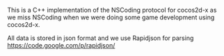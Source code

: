 This is a C++ implementation of the NSCoding protocol for cocos2d-x as we miss NSCoding when we were doing some game development using cocos2d-x.

All data is stored in json format and we use Rapidjson for parsing 
https://code.google.com/p/rapidjson/